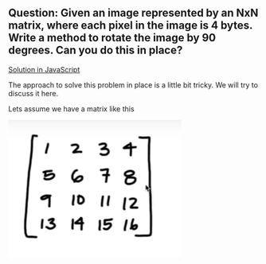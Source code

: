 ## Question: Given an image represented by an NxN matrix, where each pixel in the image is 4 bytes. Write a method to rotate the image by 90 degrees. Can you do this in place?

[Solution in JavaScript](/Array%20and%20Strings/Array/RotateMatrix/RotationMatrix.js)


The approach to solve this problem in place is a little bit tricky. We will try to discuss it here. <br>

Lets assume we have a matrix like this 

<img
src="/Array%20and%20Strings/Array/RotateMatrix/img/rotatematrix1.PNG"
raw=true
alt="actual matrix"
/>
